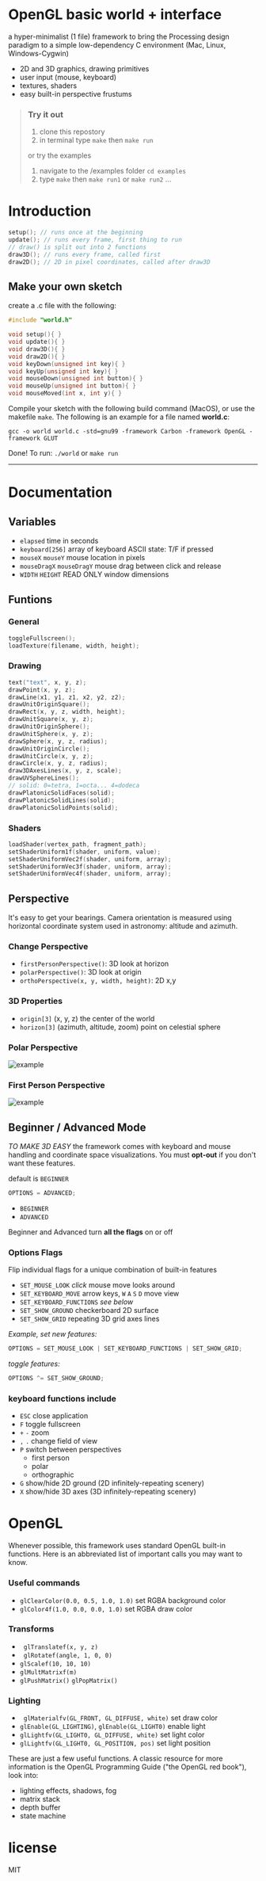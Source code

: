 # OpenGL basic world + interface

a hyper-minimalist (1 file) framework to bring the Processing design paradigm to a simple low-dependency C environment (Mac, Linux, Windows-Cygwin)

* 2D and 3D graphics, drawing primitives
* user input (mouse, keyboard)
* textures, shaders
* easy built-in perspective frustums

> ### Try it out
>
> 1. clone this repostory
> 2. in terminal type `make` then `make run`
> 
> or try the examples
>
> 1. navigate to the /examples folder `cd examples`
> 2. type `make` then `make run1` or `make run2` ...

# Introduction

```c
setup(); // runs once at the beginning
update(); // runs every frame, first thing to run
// draw() is split out into 2 functions
draw3D(); // runs every frame, called first
draw2D(); // 2D in pixel coordinates, called after draw3D
```

## Make your own sketch

create a .c file with the following:

```c
#include "world.h"

void setup(){ }
void update(){ }
void draw3D(){ }
void draw2D(){ }
void keyDown(unsigned int key){ }
void keyUp(unsigned int key){ }
void mouseDown(unsigned int button){ }
void mouseUp(unsigned int button){ }
void mouseMoved(int x, int y){ }
```

Compile your sketch with the following build command (MacOS), or use the makefile `make`. The following is an example for a file named **world.c**:

```
gcc -o world world.c -std=gnu99 -framework Carbon -framework OpenGL -framework GLUT
```

Done! To run: `./world` or `make run`

---

# Documentation

## Variables

* `elapsed` time in seconds
* `keyboard[256]` array of keyboard ASCII state: T/F if pressed
* `mouseX` `mouseY` mouse location in pixels
* `mouseDragX` `mouseDragY` mouse drag between click and release
* `WIDTH` `HEIGHT` READ ONLY window dimensions

## Funtions

### General

```c
toggleFullscreen();
loadTexture(filename, width, height);
```

### Drawing

```c
text("text", x, y, z);
drawPoint(x, y, z);
drawLine(x1, y1, z1, x2, y2, z2);
drawUnitOriginSquare();
drawRect(x, y, z, width, height);
drawUnitSquare(x, y, z);
drawUnitOriginSphere();
drawUnitSphere(x, y, z);
drawSphere(x, y, z, radius);
drawUnitOriginCircle();
drawUnitCircle(x, y, z);
drawCircle(x, y, z, radius);
draw3DAxesLines(x, y, z, scale);
drawUVSphereLines();
// solid: 0=tetra, 1=octa... 4=dodeca
drawPlatonicSolidFaces(solid);
drawPlatonicSolidLines(solid);
drawPlatonicSolidPoints(solid);
```

### Shaders

```c
loadShader(vertex_path, fragment_path);
setShaderUniform1f(shader, uniform, value);
setShaderUniformVec2f(shader, uniform, array);
setShaderUniformVec3f(shader, uniform, array);
setShaderUniformVec4f(shader, uniform, array);
```

## Perspective

It's easy to get your bearings. Camera orientation is measured using horizontal coordinate system used in astronomy: altitude and azimuth.

### Change Perspective

* `firstPersonPerspective()`: 3D look at horizon
* `polarPerspective()`: 3D look at origin
* `orthoPerspective(x, y, width, height)`: 2D x,y

### 3D Properties

* `origin[3]` (x, y, z) the center of the world
* `horizon[3]` (azimuth, altitude, zoom) point on celestial sphere

### Polar Perspective

![example](https://68.media.tumblr.com/62fe5fd43d7390d15ff228595090e6dd/tumblr_odgrd3iDGu1vfq168o2_500.gif)

### First Person Perspective

![example](https://66.media.tumblr.com/a54164176d27d4c5d888c5ee58f52318/tumblr_odgrd3iDGu1vfq168o1_500.gif)

## Beginner / Advanced Mode

*TO MAKE 3D EASY* the framework comes with keyboard and mouse handling and coordinate space visualizations. You must **opt-out** if you don't want these features. 

default is `BEGINNER`

```c
OPTIONS = ADVANCED;
```

* `BEGINNER`
* `ADVANCED`

Beginner and Advanced turn **all the flags** on or off

### Options Flags

Flip individual flags for a unique combination of built-in features

* `SET_MOUSE_LOOK` *click* mouse move looks around
* `SET_KEYBOARD_MOVE` arrow keys, `W` `A` `S` `D` move view
* `SET_KEYBOARD_FUNCTIONS` *see below*
* `SET_SHOW_GROUND` checkerboard 2D surface
* `SET_SHOW_GRID` repeating 3D grid axes lines

*Example, set new features:*

```c
OPTIONS = SET_MOUSE_LOOK | SET_KEYBOARD_FUNCTIONS | SET_SHOW_GRID;
```

*toggle features:*

```c
OPTIONS ^= SET_SHOW_GROUND;
```


### keyboard functions include

* `ESC` close application
* `F` toggle fullscreen
* `+` `-` zoom
* `,` `.` change field of view
* `P` switch between perspectives
    * first person
    * polar
    * orthographic
* `G` show/hide 2D ground (2D infinitely-repeating scenery)
* `X` show/hide 3D axes (3D infinitely-repeating scenery)

# OpenGL

Whenever possible, this framework uses standard OpenGL built-in functions. Here is an abbreviated list of important calls you may want to know.

### Useful commands

* `glClearColor(0.0, 0.5, 1.0, 1.0)` set RGBA background color
* `glColor4f(1.0, 0.0, 0.0, 1.0)` set RGBA draw color

### Transforms

* `	glTranslatef(x, y, z)`
* `	glRotatef(angle, 1, 0, 0)`
* `glScalef(10, 10, 10)`
* `glMultMatrixf(m)`
* `glPushMatrix()` `glPopMatrix()`

### Lighting

* `	glMaterialfv(GL_FRONT, GL_DIFFUSE, white)` set draw color
* `glEnable(GL_LIGHTING)`, `glEnable(GL_LIGHT0)` enable light
* `glLightfv(GL_LIGHT0, GL_DIFFUSE, white)` set light color
* `glLightfv(GL_LIGHT0, GL_POSITION, pos)` set light position

These are just a few useful functions. A classic resource for more information is the OpenGL Programming Guide ("the OpenGL red book"), look into:

* lighting effects, shadows, fog
* matrix stack
* depth buffer
* state machine

# license
MIT
